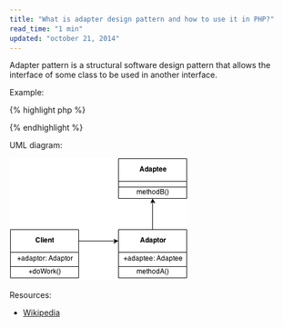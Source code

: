 ```yaml
---
title: "What is adapter design pattern and how to use it in PHP?"
read_time: "1 min"
updated: "october 21, 2014"
---
```


Adapter pattern is a structural software design pattern that allows the interface of some class to be used in another interface.

Example:

{% highlight php %}

{% endhighlight %}

UML diagram:

![Adapter pattern UML diagram](../../images/design-patterns/adapter.png "Adapter pattern UML diagram")

Resources:

* [Wikipedia](http://en.wikipedia.org/wiki/Adapter_pattern)
